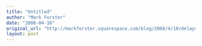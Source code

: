 ```yaml
---
title: "Untitled"
author: "Mark Forster"
date: "2008-04-10"
original_url: "http://markforster.squarespace.com/blog/2008/4/10/delays.html"
layout: post
---
```

